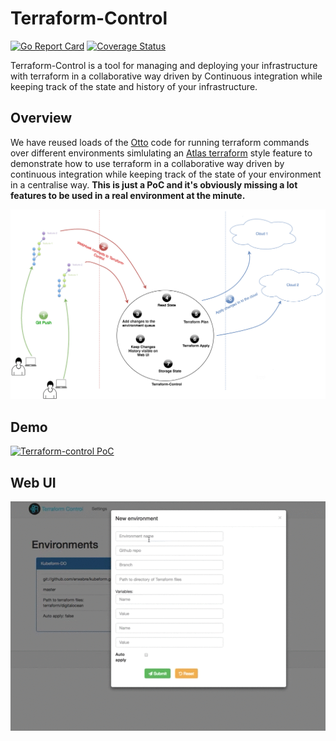 # Terraform-Control

[![Go Report Card](https://goreportcard.com/badge/github.com/capgemini/terraform-control)](https://goreportcard.com/report/github.com/capgemini/terraform-control)
[![Coverage Status](https://coveralls.io/repos/github/Capgemini/terraform-control/badge.svg?branch=HEAD)](https://coveralls.io/github/Capgemini/terraform-control?branch=HEAD)


Terraform-Control is a tool for managing and deploying your infrastructure with terraform in a collaborative way driven by Continuous integration while keeping track of the state and history of your infrastructure.

## Overview

We have reused loads of the [Otto](https://github.com/hashicorp/otto/) code for running terraform commands over different environments simlulating an [Atlas terraform](https://atlas.hashicorp.com/terraform) style feature to demonstrate how to use terraform in a collaborative way driven by continuous integration while keeping track of the state of your environment in a centralise way.
**This is just a PoC and it's obviously missing a lot features to be used in a real environment at the minute.**

![terraform-control-diagram](docs/terraform-control-diagram.png)

## Demo

[![Terraform-control PoC](https://img.youtube.com/vi/5eClxFWK_Ec/0.jpg)](https://www.youtube.com/watch?v=5eClxFWK_Ec)


## Web UI

![web-ui](docs/terraform-control-ui.gif)
